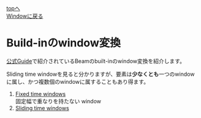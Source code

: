 [topへ](../index.md)  
[Windowに戻る](overview.md)


# Build-inのwindow変換
[公式Guide](https://beam.apache.org/documentation/programming-guide/#provided-windowing-functions)で紹介されているBeamのbuilt-inのwindow変換を紹介します。

Sliding time windowを見ると分かりますが、要素は**少なくとも**一つのwindowに属し、かつ複数個のwindowに属することもあり得ます。

1. [Fixed time windows](./built-in/fixed.md)  
固定幅で重なりを持たない window
2. [Sliding time windows](./built-in/sliding.md)

